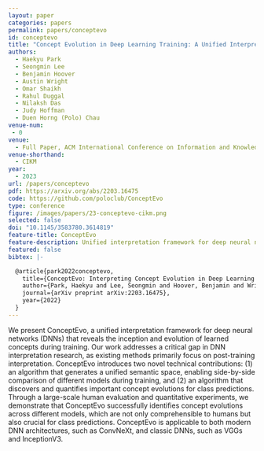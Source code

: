 ```yaml
---
layout: paper
categories: papers
permalink: papers/conceptevo
id: conceptevo
title: "Concept Evolution in Deep Learning Training: A Unified Interpretation Framework and Discoveries"
authors: 
  - Haekyu Park
  - Seongmin Lee
  - Benjamin Hoover
  - Austin Wright
  - Omar Shaikh
  - Rahul Duggal
  - Nilaksh Das
  - Judy Hoffman
  - Duen Horng (Polo) Chau
venue-num:
 - 0
venue: 
  - Full Paper, ACM International Conference on Information and Knowledge Management
venue-shorthand: 
  - CIKM
year: 
  - 2023
url: /papers/conceptevo
pdf: https://arxiv.org/abs/2203.16475
code: https://github.com/poloclub/ConceptEvo
type: conference
figure: /images/papers/23-conceptevo-cikm.png
selected: false
doi: "10.1145/3583780.3614819"
feature-title: ConceptEvo
feature-description: Unified interpretation framework for deep neural networks that reveals the inception and evolution of learned concepts during training
featured: false
bibtex: |-

  @article{park2022conceptevo,
    title={ConceptEvo: Interpreting Concept Evolution in Deep Learning Training},
    author={Park, Haekyu and Lee, Seongmin and Hoover, Benjamin and Wright, Austin and Shaikh, Omar and Duggal, Rahul and Das, Nilaksh and Hoffman, Judy and Chau, Duen Horng},
    journal={arXiv preprint arXiv:2203.16475},
    year={2022}
  }
---
```


We present ConceptEvo, a unified interpretation framework for deep neural networks (DNNs) that reveals the inception and evolution of learned concepts during training. Our work addresses a critical gap in DNN interpretation research, as existing methods primarily focus on post-training interpretation. ConceptEvo introduces two novel technical contributions: (1) an algorithm that generates a unified semantic space, enabling side-by-side comparison of different models during training, and (2) an algorithm that discovers and quantifies important concept evolutions for class predictions. Through a large-scale human evaluation and quantitative experiments, we demonstrate that ConceptEvo successfully identifies concept evolutions across different models, which are not only comprehensible to humans but also crucial for class predictions. ConceptEvo is applicable to both modern DNN architectures, such as ConvNeXt, and classic DNNs, such as VGGs and InceptionV3.